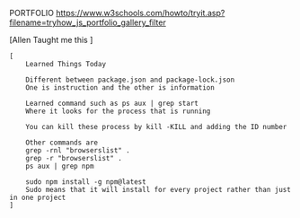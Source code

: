PORTFOLIO
https://www.w3schools.com/howto/tryit.asp?filename=tryhow_js_portfolio_gallery_filter

[Allen Taught me this ]

    [
        Learned Things Today

        Different between package.json and package-lock.json
        One is instruction and the other is information

        Learned command such as ps aux | grep start
        Where it looks for the process that is running

        You can kill these process by kill -KILL and adding the ID number

        Other commands are
        grep -rnl "browserslist" .
        grep -r "browserslist" .
        ps aux | grep npm

        sudo npm install -g npm@latest
        Sudo means that it will install for every project rather than just in one project
    ]
